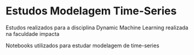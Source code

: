 # Estudos Modelagem Time-Series

Estudos realizados para a disciplina Dynamic Machine Learning realizada na faculdade impacta

Notebooks utilizados para estudar modelagem de time-series
